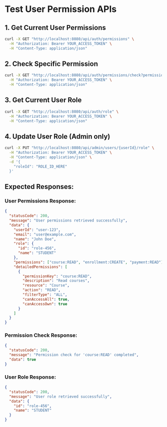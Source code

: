 # Test User Permission APIs

## 1. Get Current User Permissions

```bash
curl -X GET "http://localhost:8080/api/auth/permissions" \
  -H "Authorization: Bearer YOUR_ACCESS_TOKEN" \
  -H "Content-Type: application/json"
```

## 2. Check Specific Permission

```bash
curl -X GET "http://localhost:8080/api/auth/permissions/check?permissionKey=course:READ" \
  -H "Authorization: Bearer YOUR_ACCESS_TOKEN" \
  -H "Content-Type: application/json"
```

## 3. Get Current User Role

```bash
curl -X GET "http://localhost:8080/api/auth/role" \
  -H "Authorization: Bearer YOUR_ACCESS_TOKEN" \
  -H "Content-Type: application/json"
```

## 4. Update User Role (Admin only)

```bash
curl -X PUT "http://localhost:8080/api/admin/users/{userId}/role" \
  -H "Authorization: Bearer YOUR_ACCESS_TOKEN" \
  -H "Content-Type: application/json" \
  -d '{
    "roleId": "ROLE_ID_HERE"
  }'
```

## Expected Responses:

### User Permissions Response:

```json
{
  "statusCode": 200,
  "message": "User permissions retrieved successfully",
  "data": {
    "userId": "user-123",
    "email": "user@example.com",
    "name": "John Doe",
    "role": {
      "id": "role-456",
      "name": "STUDENT"
    },
    "permissions": ["course:READ", "enrollment:CREATE", "payment:READ"],
    "detailedPermissions": [
      {
        "permissionKey": "course:READ",
        "description": "Read courses",
        "resource": "Course",
        "action": "READ",
        "filterType": "ALL",
        "canAccessAll": true,
        "canAccessOwn": true
      }
    ]
  }
}
```

### Permission Check Response:

```json
{
  "statusCode": 200,
  "message": "Permission check for 'course:READ' completed",
  "data": true
}
```

### User Role Response:

```json
{
  "statusCode": 200,
  "message": "User role retrieved successfully",
  "data": {
    "id": "role-456",
    "name": "STUDENT"
  }
}
```
